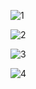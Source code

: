 ![1](https://github.com/user-attachments/assets/3c56365c-964d-44c7-9141-5f64d1f10d42)

![2](https://github.com/user-attachments/assets/e3c5e67a-a74d-4356-8e9c-94e72d47ed24)

![3](https://github.com/user-attachments/assets/5d3eeaec-e8ec-4ae1-94e5-3fa304db04aa)

![4](https://github.com/user-attachments/assets/a3fb80f3-611f-4a26-9cdd-7f844a34b1cd)
